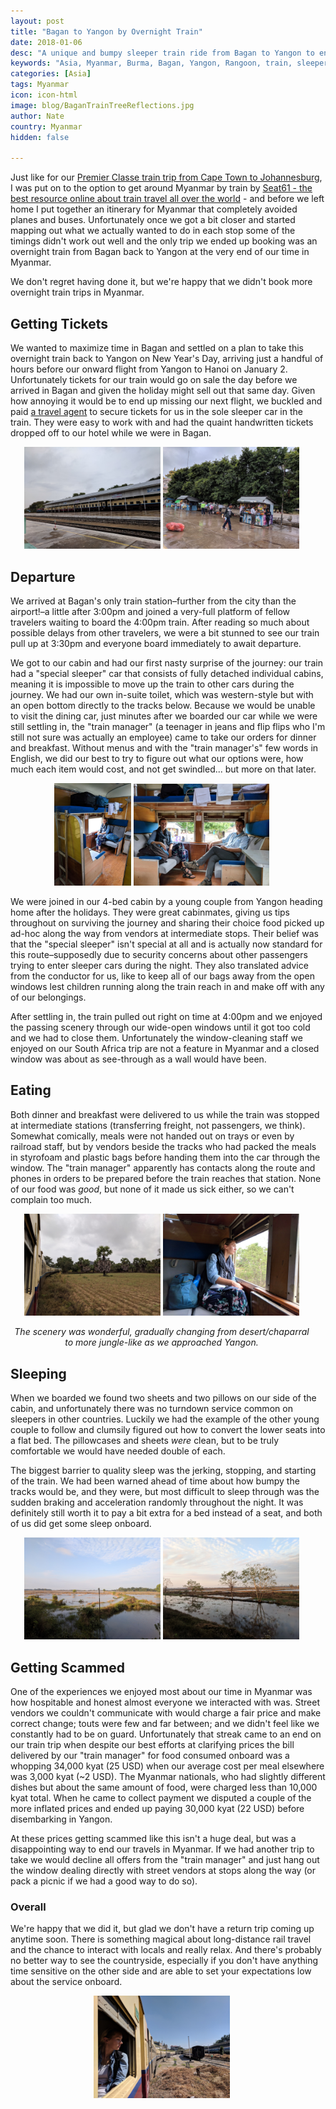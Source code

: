 ```yaml
---
layout: post
title: "Bagan to Yangon by Overnight Train"
date: 2018-01-06
desc: "A unique and bumpy sleeper train ride from Bagan to Yangon to end our time in Myanmar."
keywords: "Asia, Myanmar, Burma, Bagan, Yangon, Rangoon, train, sleeper, What to Do, RTW"
categories: [Asia]
tags: Myanmar
icon: icon-html
image: blog/BaganTrainTreeReflections.jpg
author: Nate
country: Myanmar
hidden: false

---
```


Just like for our [Premier Classe train trip from Cape Town to Johannesburg](http://site.awellchartedpath.com/blog/2017/10/premier-classe/), I was put on to the option to get around Myanmar by train by [Seat61 - the best resource online about train travel all over the world](http://seat61.com/) - and before we left home I put together an itinerary for Myanmar that completely avoided planes and buses. Unfortunately once we got a bit closer and started mapping out what we actually wanted to do in each stop some of the timings didn't work out well and the only trip we ended up booking was an overnight train from Bagan back to Yangon at the very end of our time in Myanmar. 

We don't regret having done it, but we're happy that we didn't book more overnight train trips in Myanmar.

## <i class="fa fa-check-square" aria-hidden="true" style="color:#2495C4;"></i> Getting Tickets

We wanted to maximize time in Bagan and settled on a plan to take this overnight train back to Yangon on New Year's Day, arriving just a handful of hours before our onward flight from Yangon to Hanoi on January 2. Unfortunately tickets for our train would go on sale the day before we arrived in Bagan and given the holiday might sell out that same day. Given how annoying it would be to end up missing our next flight, we buckled and paid [a travel agent](http://www.exoticmyanmartravel.com/) to secure tickets for us in the sole sleeper car in the train. They were easy to work with and had the quaint handwritten tickets dropped off to our hotel while we were in Bagan.

<div style="text-align: center; max-width: calc(100% - 20px);"><a href="/static/assets/img/blog/BaganTrainPlatform.jpg" target="_blank"><img src="/static/assets/img/blog/BaganTrainPlatform.jpg" width="45%"></a> <a href="/static/assets/img/blog/BaganTrainVendors.jpg" target="_blank"><img src="/static/assets/img/blog/BaganTrainVendors.jpg" width="45%"></a></div>

## <i class="fa fa-check-square" aria-hidden="true" style="color:#2495C4;"></i> Departure

We arrived at Bagan's only train station–further from the city than the airport!–a little after 3:00pm and joined a very-full platform of fellow travelers waiting to board the 4:00pm train. After reading so much about possible delays from other travelers, we were a bit stunned to see our train pull up at 3:30pm and everyone board immediately to await departure.

We got to our cabin and had our first nasty surprise of the journey: our train had a "special sleeper" car that consists of fully detached individual cabins, meaning it is impossible to move up the train to other cars during the journey. We had our own in-suite toilet, which was western-style but with an open bottom directly to the tracks below. Because we would be unable to visit the dining car, just minutes after we boarded our car while we were still settling in, the "train manager" (a teenager in jeans and flip flips who I'm still not sure was actually an employee) came to take our orders for dinner and breakfast. Without menus and with the "train manager's" few words in English, we did our best to try to figure out what our options were, how much each item would cost, and not get swindled... but more on that later.

<div style="text-align: center; max-width: calc(100% - 20px);"><a href="/static/assets/img/blog/BaganTrainAmyCabin.jpg" target="_blank"><img src="/static/assets/img/blog/BaganTrainAmyCabin.jpg" width="25.4%"></a> <a href="/static/assets/img/blog/BaganTrainUsCabin.jpg" target="_blank"><img src="/static/assets/img/blog/BaganTrainUsCabin.jpg" width="45%"></a></div>

We were joined in our 4-bed cabin by a young couple from Yangon heading home after the holidays. They were great cabinmates, giving us tips throughout on surviving the journey and sharing their choice food picked up ad-hoc along the way from vendors at intermediate stops. Their belief was that the "special sleeper" isn't special at all and is actually now standard for this route–supposedly due to security concerns about other passengers trying to enter sleeper cars during the night. They also translated advice from the conductor for us, like to keep all of our bags away from the open windows lest children running along the train reach in and make off with any of our belongings. 

After settling in, the train pulled out right on time at 4:00pm and we enjoyed the passing scenery through our wide-open windows until it got too cold and we had to close them. Unfortunately the window-cleaning staff we enjoyed on our South Africa trip are not a feature in Myanmar and a closed window was about as see-through as a wall would have been.

## <i class="fa fa-check-square" aria-hidden="true" style="color:#2495C4;"></i> Eating

Both dinner and breakfast were delivered to us while the train was stopped at intermediate stations (transferring freight, not passengers, we think). Somewhat comically, meals were not handed out on trays or even by railroad staff, but by vendors beside the tracks who had packed the meals in styrofoam and plastic bags before handing them into the car through the window. The "train manager" apparently has contacts along the route and phones in orders to be prepared before the train reaches that station. None of our food was _good_, but none of it made us sick either, so we can't complain too much.

<div style="text-align: center; max-width: calc(100% - 20px);"><a href="/static/assets/img/blog/BaganTrainTurnField.jpg" target="_blank"><img src="/static/assets/img/blog/BaganTrainTurnField.jpg" width="45%"></a> <a href="/static/assets/img/blog/BaganTrainAmyTrees.jpg" target="_blank"><img src="/static/assets/img/blog/BaganTrainAmyTrees.jpg" width="45%"></a><p><i>The scenery was wonderful, gradually changing from desert/chaparral to more jungle-like as we approached Yangon.</i></p></div><p></p>

## <i class="fa fa-check-square" aria-hidden="true" style="color:#2495C4;"></i> Sleeping

When we boarded we found two sheets and two pillows on our side of the cabin, and unfortunately there was no turndown service common on sleepers in other countries. Luckily we had the example of the other young couple to follow and clumsily figured out how to convert the lower seats into a flat bed. The pillowcases and sheets _were_ clean, but to be truly comfortable we would have needed double of each.

The biggest barrier to quality sleep was the jerking, stopping, and starting of the train. We had been warned ahead of time about how bumpy the tracks would be, and they were, but most difficult to sleep through was the sudden braking and acceleration randomly throughout the night. It was definitely still worth it to pay a bit extra for a bed instead of a seat, and both of us did get some sleep onboard.

<div style="text-align: center; max-width: calc(100% - 20px);"><a href="/static/assets/img/blog/BaganTrainPaddy.jpg" target="_blank"><img src="/static/assets/img/blog/BaganTrainPaddy.jpg" width="45%"></a> <a href="/static/assets/img/blog/BaganTrainTreeReflections.jpg" target="_blank"><img src="/static/assets/img/blog/BaganTrainTreeReflections.jpg" width="45%"></a></div><p></p>

## <i class="fa fa-check-square" aria-hidden="true" style="color:#2495C4;"></i> Getting Scammed

One of the experiences we enjoyed most about our time in Myanmar was how hospitable and honest almost everyone we interacted with was. Street vendors we couldn't communicate with would charge a fair price and make correct change; touts were few and far between; and we didn't feel like we constantly had to be on guard. Unfortunately that streak came to an end on our train trip when despite our best efforts at clarifying prices the bill delivered by our "train manager" for food consumed onboard was a whopping 34,000 kyat (25 USD) when our average cost per meal elsewhere was 3,000 kyat (~2 USD). The Myanmar nationals, who had slightly different dishes but about the same amount of food, were charged less than 10,000 kyat total. When he came to collect payment we disputed a couple of the more inflated prices and ended up paying 30,000 kyat (22 USD) before disembarking in Yangon. 

At these prices getting scammed like this isn't a huge deal, but was a disappointing way to end our travels in Myanmar. If we had another trip to take we would decline all offers from the "train manager" and just hang out the window dealing directly with street vendors at stops along the way (or pack a picnic if we had a good way to do so).

### Overall

We're happy that we did it, but glad we don't have a return trip coming up anytime soon. There is something magical about long-distance rail travel and the chance to interact with locals and really relax. And there's probably no better way to see the countryside, especially if you don't have anything time sensitive on the other side and are able to set your expectations low about the service onboard.

<div style="text-align: center; max-width: calc(100% - 20px);"><a href="/static/assets/img/blog/BaganTrainAmyArrival.jpg" target="_blank"><img src="/static/assets/img/blog/BaganTrainAmyArrival.jpg" width="45%"></a></div><p></p>
